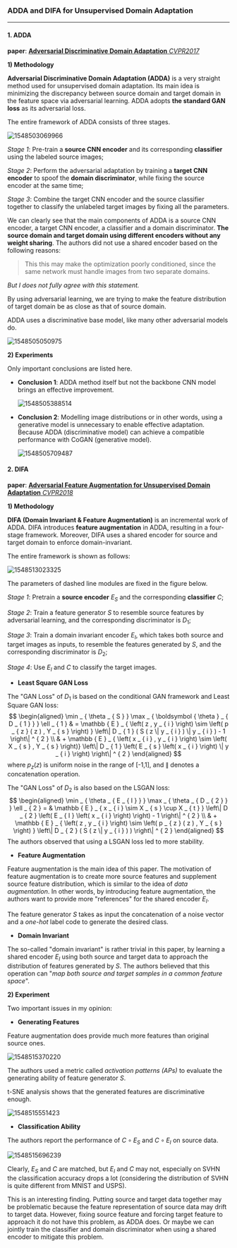 ### ADDA and DIFA for Unsupervised Domain Adaptation

------

#### 1. ADDA

**paper**: [**Adversarial Discriminative Domain Adaptation**     *CVPR2017* ](http://openaccess.thecvf.com/content_cvpr_2017/papers/Tzeng_Adversarial_Discriminative_Domain_CVPR_2017_paper.pdf)

**1)  Methodology**

**Adversarial Discriminative Domain Adaptation (ADDA)** is a very straight method used for unsupervised domain adaptation. Its main idea is minimizing the discrepancy between source domain and target domain in the feature space via adversarial learning. ADDA adopts **the standard GAN loss** as its adversarial loss. 

The entire framework of ADDA consists of three stages.

![1548503069966](assets/1548503069966.png)

*Stage 1*: Pre-train a **source CNN encoder** and its corresponding **classifier** using the labeled source images;

*Stage 2*: Perform the adversarial adaptation by training a **target CNN encoder** to spoof the **domain discriminator**, while fixing the source encoder at the same time;

*Stage 3*: Combine the target CNN encoder and the source classifier together to classify the unlabeled target images by fixing all the parameters.

We can clearly see that the main components of ADDA is a source CNN encoder, a target CNN encoder, a classifier and a domain discriminator. **The source domain and target domain using different encoders without any weight sharing**.  The authors did not use a shared encoder based on the following reasons:

> This this may make the optimization poorly conditioned, since the same network must handle images from two separate domains. 

*But I does not fully agree with this statement.*

By using adversarial learning, we are trying to make the feature distribution of target domain be as close as that of source domain.  

ADDA uses a discriminative base model, like many other adversarial models do.

![1548505050975](assets/1548505050975.png)

**2)  Experiments**

Only important conclusions are listed here.

* **Conclusion 1**:  ADDA method itself but not the backbone CNN model brings an effective improvement.

   ![1548505388514](assets/1548505388514.png)

* **Conclusion 2**: Modelling image distributions or in other words, using a generative model is unnecessary to enable effective adaptation. Because ADDA (discriminative model) can achieve a compatible performance with CoGAN (generative model). 

  ![1548505709487](assets/1548505709487.png)



#### 2. DIFA

**paper**:  [**Adversarial Feature Augmentation for Unsupervised Domain Adaptation**	*CVPR2018* ](http://openaccess.thecvf.com/content_cvpr_2018/papers/Volpi_Adversarial_Feature_Augmentation_CVPR_2018_paper.pdf)

**1)  Methodology**

**DIFA (Domain Invariant & Feature Augmentation)** is an incremental work of ADDA. DIFA introduces **feature augmentation** in ADDA, resulting in a four-stage framework. Moreover, DIFA uses a shared encoder for source and target domain to enforce domain-invariant.

The entire framework is shown as follows:

![1548513023325](assets/1548513023325.png)

The parameters of dashed line modules are fixed in the figure below.

*Stage 1*: Pretrain a **source encoder** $E_S$ and the corresponding **classifier** $C$; 

*Stage 2*: Train a feature generator $S$ to resemble source features by adversarial learning, and the corresponding discriminator is $D_1$;

*Stage 3*: Train a domain invariant encoder $E_I$, which takes both source and target images as inputs, to resemble the features generated by $S$, and the corresponding discriminator is $D_2$;

*Stage 4*: Use $E_I$ and $C$ to classify the target images.

* **Least Square GAN Loss**

The "GAN Loss" of $D_1$ is based on the conditional GAN framework and Least Square GAN loss:
$$
\begin{aligned} \min _ { \theta _ { S } } \max _ { \boldsymbol { \theta } _ { D _ { 1 } } } \ell _ { 1 } & = \mathbb { E } _ { \left( z , y _ { i } \right) \sim \left( p _ { z } ( z ) , Y _ { s } \right) } \left\| D _ { 1 } ( S ( z \| y _ { i } ) \| y _ { i } ) - 1 \right\| ^ { 2 } \\ & + \mathbb { E } _ { \left( x _ { i } , y _ { i } \right)  \sim \left( X _ { s } , Y _ { s } \right)} \left\| D _ { 1 } \left( E _ { s } \left( x _ { i } \right) \| y _ { i } \right) \right\| ^ { 2 } \end{aligned}
$$
where $p _ { z } ( z )$ is uniform noise in the range of [-1,1], and $\|$ denotes a concatenation operation.

The "GAN Loss" of $D_2$ is also based on the LSGAN loss:
$$
\begin{aligned} \min _ { \theta _ { E _ { I } } } \max _ { \theta _ { D _ { 2 } } } \ell _ { 2 } = & \mathbb { E } _ { x _ { i } \sim X _ { s } \cup X _ { t } } \left\| D _ { 2 } \left( E _ { I } \left( x _ { i } \right) \right) - 1 \right\| ^ { 2 } \\ & + \mathbb { E } _ { \left( z , y _ { i } \right) \sim \left( p _ { z } ( z ) , Y _ { s } \right) } \left\| D _ { 2 } ( S ( z \| y _ { i } ) ) \right\| ^ { 2 } \end{aligned}
$$
The authors observed that using a LSGAN loss led to more stability.

* **Feature Augmentation**

Feature augmentation is the main idea of this paper. The motivation of feature augmentation is to create more source features and supplement source feature distribution, which is similar to the idea of *data augmentation*. In other words, by introducing feature augmentation, the authors want to provide more "references" for the shared encoder $E_I$.

The feature generator $S$ takes as input the concatenation of a noise vector and a *one-hot* label code to generate the desired class.

* **Domain Invariant**

The so-called "domain invariant" is rather trivial in this paper, by learning a shared encoder $E_I$ using both source and target data to approach the distribution of features generated by $S$. The authors believed that this operation can "*map both source and target samples in a common feature space*".  

**2)  Experiment**

Two important issues in my opinion:

* **Generating Features**

Feature augmentation does provide much more features than original source ones.

![1548515370220](assets/1548515370220.png)

The authors used a metric called *activation patterns (APs)* to evaluate the generating ability of feature generator $S$. 

t-SNE analysis shows that the generated features are discriminative enough.

![1548515551423](assets/1548515551423.png)

* **Classification Ability**

The authors report the performance of $C \circ E _ { S }$ and $C \circ E _ { I }$ on source data.

![1548515696239](assets/1548515696239.png)

Clearly, $E_S$ and $C$ are matched, but $E_I$ and $C$ may not, especially on SVHN the classification accuracy drops a lot (considering the distribution of SVHN is quite different from MNIST and USPS). 

This is an interesting finding. Putting source and target data together may be problematic because the feature representation of source data may drift to target data. However, fixing source feature and forcing target feature to approach it do not have this problem, as ADDA does. Or maybe we can jointly train the classifier and domain discriminator when using a shared encoder to mitigate this problem.
